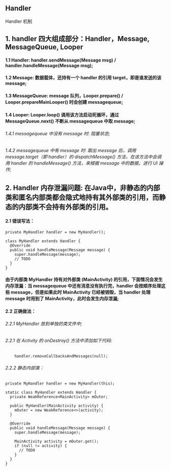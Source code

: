 ## Handler
Handler 机制

## 1. handler 四大组成部分：Handler，Message, MessageQueue, Looper

#### 1.1 Handler: handler.sendMessage(Message msg) / handler.handleMessage(Message msg);
#### 1.2 Message: 数据载体，还持有一个 handler 的引用 target，即是谁发送的该 message;
#### 1.3 MessageQueue: message 队列，Looper.prepare() / Looper.prepareMainLooper() 时会创建 messagequeue;
#### 1.4 Looper: Looper.loop() 调用该方法启动死循环，通过 MessageQueue.next() 不断从 messagequeue 中取 message;

###### 1.4.1 messagequeue 中没有 message 时: 阻塞状态;
###### 1.4.2 messagequeue 中有 message 时: 取出 message 后，调用 message.target（即 handler）的 dispatchMessage() 方法，在该方法中会调用 handler 的 handleMessage() 方法，来根据 message 中的数据，进行 UI 操作;

## 2. Handler 内存泄漏问题: 在Java中，非静态的内部类和匿名内部类都会隐式地持有其外部类的引用，而静态的内部类不会持有外部类的引用。

#### 2.1 错误写法：

    private MyHandler handler = new MyHandler();

    class MyHandler extends Handler {
      @Override
      public void handleMessage(Message message) {
        super.handleMessage(message);
        // TODO
      }
    }

#### 由于内部类 MyHandler 持有对外部类 (MainActivity) 的引用，下面情况会发生内存泄漏：当 messagequeue 中还有消息没有执行完，handler 会按顺序处理这些 message，但是如果此时 MainActivity 已经被销毁，当 handler 处理 message 时用到了 MainActivity，此时会发生内存泄漏;

#### 2.2 正确做法：

###### 2.2.1 MyHandler 放到单独的类文件中;
###### 2.2.1 在 Activity 的 onDestroy() 方法中添加如下代码:
        handler.removeCallbacksAndMessages(null);
###### 2.2.2 静态内部类：

    private MyHandler handler = new MyHandler(this);

    static class MyHandler extends Handler {
      private WeakReference<MainActivity> mOuter;

      public MyHandler(MainActivity activity) {
        mOuter = new WeakReference<>(activity);
      }

      @Override
      public void handleMessage(Message message) {
        super.handleMessage(message);

        MainActivity activity = mOuter.get();
        if (null != activity) {
          // TODO
        }
      }
    }
